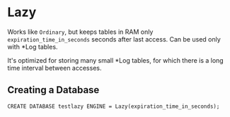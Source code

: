 # Lazy

Works like `Ordinary`, but keeps tables in RAM only `expiration_time_in_seconds` seconds after last access. Can be used only with *Log tables.

It's optimized for storing many small *Log tables, for which there is a long time interval between accesses.

## Creating a Database

```
CREATE DATABASE testlazy ENGINE = Lazy(expiration_time_in_seconds);
```
